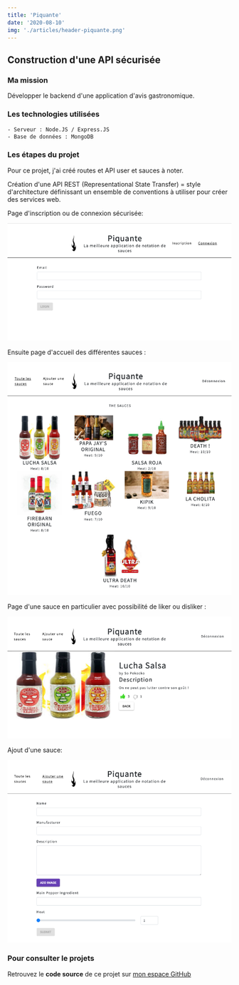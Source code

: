 ```yaml
---
title: 'Piquante'
date: '2020-08-10'
img: './articles/header-piquante.png'
---
```


## Construction d'une API sécurisée

### Ma mission
Développer le backend d'une application d'avis gastronomique.

### Les technologies utilisées
    - Serveur : Node.JS / Express.JS
    - Base de données : MongoDB

### Les étapes du projet
Pour ce projet, j'ai créé routes et API user et sauces à noter.

Création d'une API REST (Representational State Transfer) =
style d'architecture définissant un ensemble de conventions à utiliser pour créer des services web.

Page d'inscription ou de connexion sécurisée: 

![Page de connexion](./img-piquante/login-piquante.png)

Ensuite page d'accueil des différentes sauces : 

![Page d'accueil](./img-piquante/accueil-piquante.png)

Page d'une sauce en particulier avec possibilité de liker ou disliker :

![Page produit](./img-piquante/produit-piquante.png)

Ajout d'une sauce:

![Page création d'une sauce](./img-piquante/post-piquante.png)

### Pour consulter le projets
Retrouvez le **code source** de ce projet sur [mon espace GitHub](https://github.com/Lilimly/piquante "Code source du site Piquante")